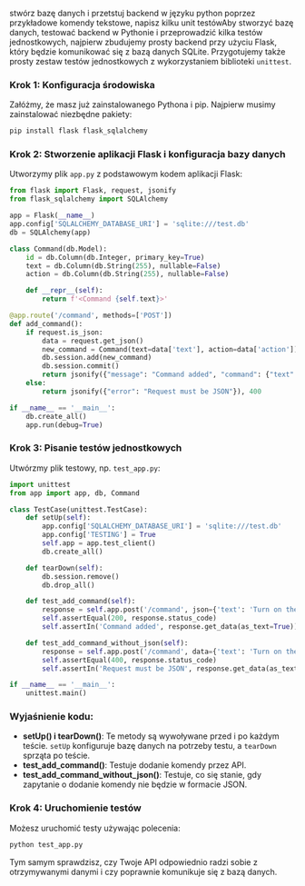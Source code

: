 stwórz bazę danych i przetstuj backend w języku python poprzez przykładowe komendy tekstowe, napisz kilku unit testówAby stworzyć bazę danych, testować backend w Pythonie i przeprowadzić kilka testów jednostkowych, najpierw zbudujemy prosty backend przy użyciu Flask, który będzie komunikować się z bazą danych SQLite. Przygotujemy także prosty zestaw testów jednostkowych z wykorzystaniem biblioteki `unittest`.

### Krok 1: Konfiguracja środowiska

Załóżmy, że masz już zainstalowanego Pythona i pip. Najpierw musimy zainstalować niezbędne pakiety:

```bash
pip install flask flask_sqlalchemy
```

### Krok 2: Stworzenie aplikacji Flask i konfiguracja bazy danych

Utworzymy plik `app.py` z podstawowym kodem aplikacji Flask:

```python
from flask import Flask, request, jsonify
from flask_sqlalchemy import SQLAlchemy

app = Flask(__name__)
app.config['SQLALCHEMY_DATABASE_URI'] = 'sqlite:///test.db'
db = SQLAlchemy(app)

class Command(db.Model):
    id = db.Column(db.Integer, primary_key=True)
    text = db.Column(db.String(255), nullable=False)
    action = db.Column(db.String(255), nullable=False)

    def __repr__(self):
        return f'<Command {self.text}>'

@app.route('/command', methods=['POST'])
def add_command():
    if request.is_json:
        data = request.get_json()
        new_command = Command(text=data['text'], action=data['action'])
        db.session.add(new_command)
        db.session.commit()
        return jsonify({"message": "Command added", "command": {"text": new_command.text, "action": new_command.action}})
    else:
        return jsonify({"error": "Request must be JSON"}), 400

if __name__ == '__main__':
    db.create_all()
    app.run(debug=True)
```

### Krok 3: Pisanie testów jednostkowych

Utwórzmy plik testowy, np. `test_app.py`:

```python
import unittest
from app import app, db, Command

class TestCase(unittest.TestCase):
    def setUp(self):
        app.config['SQLALCHEMY_DATABASE_URI'] = 'sqlite:///test.db'
        app.config['TESTING'] = True
        self.app = app.test_client()
        db.create_all()

    def tearDown(self):
        db.session.remove()
        db.drop_all()

    def test_add_command(self):
        response = self.app.post('/command', json={'text': 'Turn on the lights', 'action': 'lights on'})
        self.assertEqual(200, response.status_code)
        self.assertIn('Command added', response.get_data(as_text=True))

    def test_add_command_without_json(self):
        response = self.app.post('/command', data={'text': 'Turn on the lights', 'action': 'lights on'})
        self.assertEqual(400, response.status_code)
        self.assertIn('Request must be JSON', response.get_data(as_text=True))

if __name__ == '__main__':
    unittest.main()
```

### Wyjaśnienie kodu:

- **setUp() i tearDown()**: Te metody są wywoływane przed i po każdym teście. `setUp` konfiguruje bazę danych na potrzeby testu, a `tearDown` sprząta po teście.
- **test_add_command()**: Testuje dodanie komendy przez API.
- **test_add_command_without_json()**: Testuje, co się stanie, gdy zapytanie o dodanie komendy nie będzie w formacie JSON.

### Krok 4: Uruchomienie testów

Możesz uruchomić testy używając polecenia:

```bash
python test_app.py
```

Tym samym sprawdzisz, czy Twoje API odpowiednio radzi sobie z otrzymywanymi danymi i czy poprawnie komunikuje się z bazą danych.
